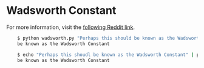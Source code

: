 Wadsworth Constant
==================

For more information, visit the [following Reddit link](http://redd.it/kxtzp).

```bash
    $ python wadsworth.py "Perhaps this should be known as the Wadsworth Constant"
    be known as the Wadsworth Constant

    $ echo "Perhaps this shoudl be known as the Wadsworth Constant" | python wadsworth.py
    be known as the Wadsworth Constant
```
